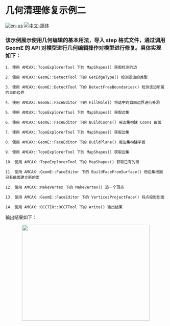 # 几何清理修复示例二

[![en-us](https://img.shields.io/badge/en-us-yellow.svg)](./README.md) [![中文-简体](https://img.shields.io/badge/%E4%B8%AD%E6%96%87-%E7%AE%80%E4%BD%93-red.svg)](./README.zh_cn.md)

### 该示例展示使用几何编辑的基本用法，导入 step 格式文件，通过调用 GeomE 的 API 对模型进行几何编辑操作对模型进行修复。具体实现如下： 

	1. 使用 AMCAX::TopoExplorerTool 下的 MapShapes() 获取检测的边
	
	2. 使用 AMCAX::GeomE::DetectTool 下的 GetEdgeType() 检测该边的类型
	
	3. 使用 AMCAX::GeomE::DetectTool 下的 DetectFreeBoundaries() 检测该边所属的自由边界
	
	4. 使用 AMCAX::GeomE::FaceEditor 下的 FillHole() 将选中的自由边界进行补洞
	
	5. 使用 AMCAX::TopoExplorerTool 下的 MapShapes() 获取边集
	
	6. 使用 AMCAX::GeomE::FaceEditor 下的 BuildCoons() 用边集构建 Coons 曲面
	
	7. 使用 AMCAX::TopoExplorerTool 下的 MapShapes() 获取边集
	
	8. 使用 AMCAX::GeomE::FaceEditor 下的 BuildPlane() 用边集构建平面
	
	9. 使用 AMCAX::TopoExplorerTool 下的 MapShapes() 获取边集
	
	10. 使用 AMCAX::TopoExplorerTool 下的 MapShapes() 获取已有的面
	
	11. 使用 AMCAX::GeomE::FaceEditor 下的 BuildFaceFromSurface() 用边集根据已有曲面建立新的面
	
	12. 使用 AMCAX::MakeVertex 下的 MakeVertex() 造一个顶点
	
	13. 使用 AMCAX::GeomE::FaceEditor 下的 VerticesProjectFace() 将点投影到面
	
	14. 使用 AMCAX::OCCTIO::OCCTTool 下的 Write() 输出结果


输出结果如下：


<div align = center><img src="https://s2.loli.net/2024/12/31/NnMQrTok6DCdPzZ.png" width="400" height="300"></div>


